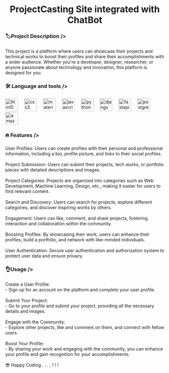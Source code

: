 <h1 align="center">ProjectCasting Site integrated with ChatBot</h1>

###

<h3 align="left">🏷️Project Description /></h3>

###

<p align="left">This project is a platform where users can showcase their projects and technical works to boost their profiles and share their accomplishments with a wider audience. Whether you're a developer, designer, researcher, or anyone passionate about technology and innovation, this platform is designed for you.</p>

###

<h3 align="left">🛠 Language and tools /></h3>

###

<div align="left">
  <img src="https://cdn.jsdelivr.net/gh/devicons/devicon/icons/html5/html5-original.svg" height="40" alt="html5 logo"  />
  <img width="12" />
  <img src="https://cdn.jsdelivr.net/gh/devicons/devicon/icons/css3/css3-original.svg" height="40" alt="css3 logo"  />
  <img width="12" />
  <img src="https://cdn.jsdelivr.net/gh/devicons/devicon/icons/materialui/materialui-original.svg" height="40" alt="materialui logo"  />
  <img width="12" />
  <img src="https://cdn.jsdelivr.net/gh/devicons/devicon/icons/javascript/javascript-original.svg" height="40" alt="javascript logo"  />
  <img width="12" />
  <img src="https://cdn.jsdelivr.net/gh/devicons/devicon/icons/python/python-original.svg" height="40" alt="python logo"  />
  <img width="12" />
  <img src="https://cdn.jsdelivr.net/gh/devicons/devicon/icons/django/django-plain.svg" height="40" alt="django logo"  />
  <img width="12" />
  <img src="https://cdn.jsdelivr.net/gh/devicons/devicon/icons/fastapi/fastapi-original.svg" height="40" alt="fastapi logo"  />
  <img width="12" />
  <img src="https://cdn.jsdelivr.net/gh/devicons/devicon/icons/postgresql/postgresql-original.svg" height="40" alt="postgresql logo"  />
  <img width="12" />
  <img src="https://cdn.jsdelivr.net/gh/devicons/devicon/icons/amazonwebservices/amazonwebservices-original.svg" height="40" alt="amazonwebservices logo"  />
</div>

###

<h3 align="left">🔥 Features /></h3>

###

<p align="left">User Profiles: Users can create profiles with their personal and professional information, including a bio, profile picture, and links to their social profiles.<br><br>Project Submission: Users can submit their projects, tech works, or portfolio pieces with detailed descriptions and images.<br><br>Project Categories: Projects are organized into categories such as Web Development, Machine Learning, Design, etc., making it easier for users to find relevant content.<br><br>Search and Discovery: Users can search for projects, explore different categories, and discover inspiring works by others.<br><br>Engagement: Users can like, comment, and share projects, fostering interaction and collaboration within the community.<br><br>Boosting Profiles: By showcasing their work, users can enhance their profiles, build a portfolio, and network with like-minded individuals.<br><br>User Authentication: Secure user authentication and authorization system to protect user data and ensure privacy.</p>

###

<h3 align="left">👌Usage /></h3>

###

<p align="left">Create a User Profile:<br>- Sign up for an account on the platform and complete your user profile.<br><br>Submit Your Project:<br>- Go to your profile and submit your project, providing all the necessary details and images.<br><br>Engage with the Community:<br>- Explore other projects, like and comment on them, and connect with fellow users.<br><br>Boost Your Profile:<br>- By sharing your work and engaging with the community, you can enhance your profile and gain recognition for your accomplishments.<br><br>😎 Happy Coding . . . . ! ! !</p>

###

